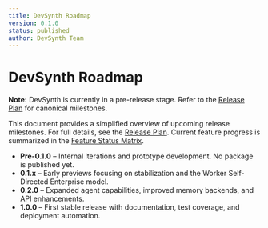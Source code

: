 ```yaml
---
title: DevSynth Roadmap
version: 0.1.0
status: published
author: DevSynth Team
---
```


# DevSynth Roadmap

**Note:** DevSynth is currently in a pre-release stage. Refer to the [Release Plan](release_plan.md) for canonical milestones.

This document provides a simplified overview of upcoming release milestones. For
full details, see the [Release Plan](release_plan.md). Current feature progress
is summarized in the [Feature Status Matrix](../implementation/feature_status_matrix.md).

- **Pre-0.1.0** – Internal iterations and prototype development. No package is published yet.
- **0.1.x** – Early previews focusing on stabilization and the Worker Self-Directed Enterprise model.
- **0.2.0** – Expanded agent capabilities, improved memory backends, and API enhancements.
- **1.0.0** – First stable release with documentation, test coverage, and deployment automation.

